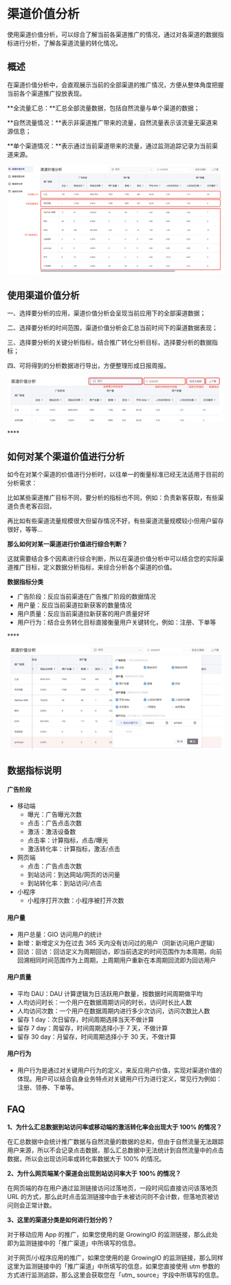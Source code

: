 # 渠道价值分析

使用渠道价值分析，可以综合了解当前各渠道推广的情况，通过对各渠道的数据指标进行分析，了解各渠道流量的转化情况。

## 概述

在渠道价值分析中，会直观展示当前的全部渠道的推广情况，方便从整体角度把握当前各个渠道推广投放表现。

**全流量汇总：**汇总全部流量数据，包括自然流量与单个渠道的数据；

**自然流量情况：**表示非渠道推广带来的流量，自然流量表示该流量无渠道来源信息；

**单个渠道情况：**表示通过当前渠道带来的流量，通过监测追踪记录为当前渠道来源。

![](../../../.gitbook/assets/image%20%2847%29.png)



## 使用渠道价值分析

一、选择要分析的应用，渠道价值分析会呈现当前应用下的全部渠道数据；

二、选择要分析的时间范围，渠道价值分析会汇总当前时间下的渠道数据表现；

三、选择要分析的关键分析指标，结合推广转化分析目标，选择要分析的数据指标；

四、可将得到的分析数据进行导出，方便整理形成日报周报。

![](../../../.gitbook/assets/image%20%2845%29.png)

\*\*\*\*

## **如何对某个渠道价值进行分析**

如今在对某个渠道的价值进行分析时，以往单一的衡量标准已经无法适用于目前的分析需求：

比如某些渠道推广目标不同，要分析的指标也不同，例如：负责新客获取，有些渠道负责老客召回，

再比如有些渠道流量规模很大但留存情况不好，有些渠道流量规模较小但用户留存很好，等等...



**那么如何对某一渠道进行价值进行综合判断？**

这就需要结合多个因素进行综合判断，所以在渠道价值分析中可以结合您的实际渠道推广目标，定义数据分析指标，来综合分析各个渠道的价值。

**数据指标分类**

* 广告阶段：反应当前渠道在广告推广阶段的数据情况
* 用户量：反应当前渠道拉新获客的数量情况
* 用户质量：反应当前渠道拉新获客的用户质量好坏
* 用户行为：结合业务转化目标直接衡量用户关键转化，例如：注册、下单等

\*\*\*\*

![](../../../.gitbook/assets/image%20%2844%29.png)

## **数据指标说明**

#### **广告阶段**

* 移动端
  * 曝光：广告曝光次数
  * 点击：广告点击次数
  * 激活：激活设备数
  * 点击率：计算指标，点击/曝光
  * 激活转化率：计算指标，激活/点击
* 网页端
  * 点击：广告点击次数
  * 到站访问：到达网站/网页的访问量
  * 到站转化率：到站访问/点击
* 小程序
  * 小程序打开次数：小程序被打开次数

#### **用户量**

* 用户总量：GIO 访问用户的统计
* 新增：新增定义为在过去 365 天内没有访问过的用户（同新访问用户逻辑）
* 回访：回访：回访定义为周期回访，即当前选定的时间范围作为本周期，向前回溯相同时间范围作为上周期，上周期用户重新在本周期回流即为回访用户

#### **用户质量**

* 平均 DAU：DAU 计算逻辑为日活跃用户数量，按数据时间周期做平均
* 人均访问时长：一个用户在数据周期访问的时长，访问时长比人数
* 人均访问次数：一个用户在数据周期内进行多少次访问，访问次数比人数
* 留存 1 day：次日留存，时间周期选择当天不做计算
* 留存 7 day：周留存，时间周期选择小于 7 天，不做计算
* 留存 30 day：月留存，时间周期选择小于 30 天，不做计算

#### **用户行为**

* 用户行为是通过对关键用户行为的定义，来反应用户价值，实现对渠道价值的体现。用户可以结合自身业务特点对关键用户行为进行定义，常见行为例如：注册、领券、下单等。

## FAQ

**1、为什么汇总数据到站访问率或移动端的激活转化率会出现大于 100% 的情况？**

在汇总数据中会统计推广数据与自然流量的数据的总和，但由于自然流量无法跟踪用户来源，所以不会记录点击数据，那么汇总数据中无法统计到自然流量中的点击数据，所以会出现访问率或转化率数据大于 100% 的情况。

**2、为什么网页端某个渠道会出现到站访问率大于 100% 的情况？**

在网页端的存在用户通过监测链接访问过落地页，一段时间后直接访问该落地页 URL 的方式，那么此时点击监测链接中由于未被访问则不会计数，但落地页被访问则会正常计数。

**3、这里的渠道分类是如何进行划分的？**

对于移动应用 App 的推广，如果您使用的是 GrowingIO 的监测链接，那么此处即为监测链接中的「推广渠道」中所填写的信息。

对于网页/小程序应用的推广，如果您使用的是 GrowingIO 的监测链接，那么同样这里为监测链接中的「推广渠道」中所填写的信息，如果您直接使用 utm 参数的方式进行监测追踪，那么这里会获取您在「utm\_ source」字段中所填写的信息。

